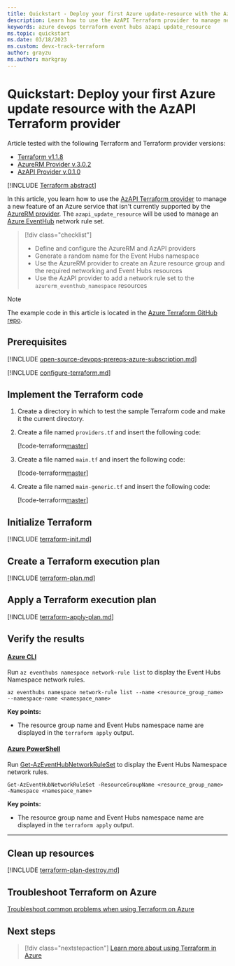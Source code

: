 ```yaml
---
title: Quickstart - Deploy your first Azure update-resource with the AzAPI Terraform provider
description: Learn how to use the AzAPI Terraform provider to manage network rules on an Azure Event Hubs namespace
keywords: azure devops terraform event hubs azapi update_resource
ms.topic: quickstart
ms.date: 03/18/2023
ms.custom: devx-track-terraform
author: grayzu
ms.author: markgray
---
```


# Quickstart: Deploy your first Azure update resource with the AzAPI Terraform provider

Article tested with the following Terraform and Terraform provider versions:

- [Terraform v1.1.8](https://releases.hashicorp.com/terraform/)
- [AzureRM Provider v.3.0.2](https://registry.terraform.io/providers/hashicorp/azurerm/latest/docs)
- [AzAPI Provider v.0.1.0](https://registry.terraform.io/providers/azure/azapi/latest/docs)

[!INCLUDE [Terraform abstract](./includes/abstract.md)]

In this article, you learn how to use the [AzAPI Terraform provider](https://registry.terraform.io/providers/azure/azapi/latest/docs) to manage a new feature of an Azure service that isn't currently supported by the [AzureRM provider](https://registry.terraform.io/providers/hashicorp/azurerm/latest/docs). The `azapi_update_resource` will be used to manage an [Azure EventHub](/azure/event-hubs/) network rule set.

> [!div class="checklist"]
> * Define and configure the AzureRM and AzAPI providers
> * Generate a random name for the Event Hubs namespace
> * Use the AzureRM provider to create an Azure resource group and the required networking and Event Hubs resources
> * Use the AzAPI provider to add a network rule set to the `azurerm_eventhub_namespace` resources

> [!NOTE]
> The example code in this article is located in the [Azure Terraform GitHub repo](https://github.com/Azure/terraform/tree/master/quickstart/101-azapi-eventhub-network-rules).

## Prerequisites

[!INCLUDE [open-source-devops-prereqs-azure-subscription.md](../includes/open-source-devops-prereqs-azure-subscription.md)]

[!INCLUDE [configure-terraform.md](includes/configure-terraform.md)]

## Implement the Terraform code

1. Create a directory in which to test the sample Terraform code and make it the current directory.

1. Create a file named `providers.tf` and insert the following code:

    [!code-terraform[master](../../terraform_samples/quickstart/101-azapi-eventhub-network-rules/providers.tf)]

1. Create a file named `main.tf` and insert the following code:

    [!code-terraform[master](../../terraform_samples/quickstart/101-azapi-eventhub-network-rules/main.tf)]

1. Create a file named `main-generic.tf` and insert the following code:

    [!code-terraform[master](../../terraform_samples/quickstart/101-azapi-eventhub-network-rules/main-generic.tf)]

## Initialize Terraform

[!INCLUDE [terraform-init.md](includes/terraform-init.md)]

## Create a Terraform execution plan

[!INCLUDE [terraform-plan.md](includes/terraform-plan.md)]

## Apply a Terraform execution plan

[!INCLUDE [terraform-apply-plan.md](includes/terraform-apply-plan.md)]

## Verify the results

#### [Azure CLI](#tab/azure-cli)

Run `az eventhubs namespace network-rule list` to display the Event Hubs Namespace network rules.

```azurecli
az eventhubs namespace network-rule list --name <resource_group_name> --namespace-name <namespace_name>
```

**Key points:**

- The resource group name and Event Hubs namespace name are displayed in the `terraform apply` output.

#### [Azure PowerShell](#tab/azure-powershell)

Run [Get-AzEventHubNetworkRuleSet](/powershell/module/az.eventhub/Get-AzEventHubNetworkRuleSet) to display the Event Hubs Namespace network rules.

```azurepowershell
Get-AzEventHubNetworkRuleSet -ResourceGroupName <resource_group_name> -Namespace <namespace_name>
```

**Key points:**

- The resource group name and Event Hubs namespace name are displayed in the `terraform apply` output.

---

## Clean up resources

[!INCLUDE [terraform-plan-destroy.md](includes/terraform-plan-destroy.md)]

## Troubleshoot Terraform on Azure

[Troubleshoot common problems when using Terraform on Azure](troubleshoot.md)

## Next steps

> [!div class="nextstepaction"]
> [Learn more about using Terraform in Azure](/azure/terraform)
